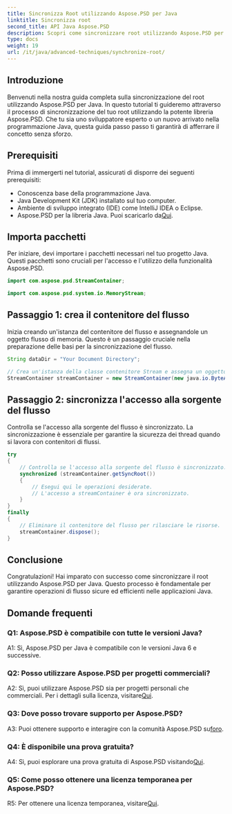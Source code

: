 ```yaml
---
title: Sincronizza Root utilizzando Aspose.PSD per Java
linktitle: Sincronizza root
second_title: API Java Aspose.PSD
description: Scopri come sincronizzare root utilizzando Aspose.PSD per Java. Segui la nostra guida passo passo per operazioni di flusso Java efficienti.
type: docs
weight: 19
url: /it/java/advanced-techniques/synchronize-root/
---
```

## Introduzione

Benvenuti nella nostra guida completa sulla sincronizzazione del root utilizzando Aspose.PSD per Java. In questo tutorial ti guideremo attraverso il processo di sincronizzazione del tuo root utilizzando la potente libreria Aspose.PSD. Che tu sia uno sviluppatore esperto o un nuovo arrivato nella programmazione Java, questa guida passo passo ti garantirà di afferrare il concetto senza sforzo.

## Prerequisiti

Prima di immergerti nel tutorial, assicurati di disporre dei seguenti prerequisiti:

- Conoscenza base della programmazione Java.
- Java Development Kit (JDK) installato sul tuo computer.
- Ambiente di sviluppo integrato (IDE) come IntelliJ IDEA o Eclipse.
-  Aspose.PSD per la libreria Java. Puoi scaricarlo da[Qui](https://releases.aspose.com/psd/java/).

## Importa pacchetti

Per iniziare, devi importare i pacchetti necessari nel tuo progetto Java. Questi pacchetti sono cruciali per l'accesso e l'utilizzo della funzionalità Aspose.PSD.

```java
import com.aspose.psd.StreamContainer;

import com.aspose.psd.system.io.MemoryStream;
```

## Passaggio 1: crea il contenitore del flusso

Inizia creando un'istanza del contenitore del flusso e assegnandole un oggetto flusso di memoria. Questo è un passaggio cruciale nella preparazione delle basi per la sincronizzazione del flusso.

```java
String dataDir = "Your Document Directory";

// Crea un'istanza della classe contenitore Stream e assegna un oggetto flusso di memoria.
StreamContainer streamContainer = new StreamContainer(new java.io.ByteArrayInputStream(new byte[0]));
```

## Passaggio 2: sincronizza l'accesso alla sorgente del flusso

Controlla se l'accesso alla sorgente del flusso è sincronizzato. La sincronizzazione è essenziale per garantire la sicurezza dei thread quando si lavora con contenitori di flussi.

```java
try
{
    // Controlla se l'accesso alla sorgente del flusso è sincronizzato.
    synchronized (streamContainer.getSyncRoot())
    {
        // Esegui qui le operazioni desiderate.
        // L'accesso a streamContainer è ora sincronizzato.
    }
}
finally
{
    // Eliminare il contenitore del flusso per rilasciare le risorse.
    streamContainer.dispose();
}
```

## Conclusione

Congratulazioni! Hai imparato con successo come sincronizzare il root utilizzando Aspose.PSD per Java. Questo processo è fondamentale per garantire operazioni di flusso sicure ed efficienti nelle applicazioni Java.

## Domande frequenti

### Q1: Aspose.PSD è compatibile con tutte le versioni Java?

A1: Sì, Aspose.PSD per Java è compatibile con le versioni Java 6 e successive.

### Q2: Posso utilizzare Aspose.PSD per progetti commerciali?

A2: Sì, puoi utilizzare Aspose.PSD sia per progetti personali che commerciali. Per i dettagli sulla licenza, visitare[Qui](https://purchase.aspose.com/buy).

### Q3: Dove posso trovare supporto per Aspose.PSD?

 A3: Puoi ottenere supporto e interagire con la comunità Aspose.PSD su[foro](https://forum.aspose.com/c/psd/34).

### Q4: È disponibile una prova gratuita?

 A4: Sì, puoi esplorare una prova gratuita di Aspose.PSD visitando[Qui](https://releases.aspose.com/).

### Q5: Come posso ottenere una licenza temporanea per Aspose.PSD?

 R5: Per ottenere una licenza temporanea, visitare[Qui](https://purchase.aspose.com/temporary-license/).